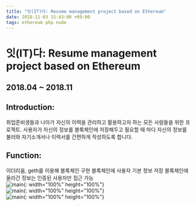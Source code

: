```yaml
---
title: "잇(IT)다: Resume management project based on Ethereum"
date: 2018-11-03 15:43:00 +09:00
tags: ethereum php node
---
```


# 잇(IT)다: Resume management project based on Ethereum

## 2018.04 ~ 2018.11

## Introduction:
취업준비생들과 나아가 자신의 이력을 관리하고 활용하고자 하는 모든 사람들을 위한 프로젝트.
사용자가 자신의 정보를 블록체인에 저장해두고 필요할 때 마다 자신의 정보를 불러와 자기소개서나 이력서를 간편하게 작성하도록 합니다.

## Function:
이더리움, geth를 이용해 블록체인 구현
블록체인에 사용자 기본 정보 저장
블록체인에 올라간 정보는 인증된 사용자만 접근 가능
<br />![main](https://user-images.githubusercontent.com/48206157/66799299-7c639f00-ef4b-11e9-83df-f0f038a14a8e.png){: width="100%" height="100%"}
<br />![main](https://user-images.githubusercontent.com/48206157/66799275-5d650d00-ef4b-11e9-8ff4-baa31d6878f4.png){: width="100%" height="100%"}
<br />![main](https://user-images.githubusercontent.com/48206157/66799278-67870b80-ef4b-11e9-85c2-d349f8aaebfb.png){: width="100%" height="100%"}